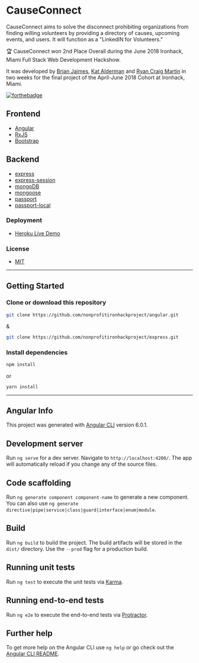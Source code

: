 # CauseConnect

CauseConnect aims to solve the disconnect prohibiting organizations from finding willing volunteers by providing a directory of causes, upcoming events, and users. It will function as a "LinkedIN for Volunteers."

:trophy: CauseConnect won 2nd Place Overall during the June 2018 Ironhack, Miami Full Stack Web Development Hackshow.

It was developed by [Brian Jaimes](https://github.com/B-riJ), [Kat Alderman](https://github.com/katalderman) and [Ryan Craig Martin](https://github.com/ryanmartin) in two weeks for the final project of the April-June 2018 Cohort at Ironhack, Miami.

[![forthebadge](https://forthebadge.com/images/badges/built-with-love.svg)](https://forthebadge.com)

## Frontend

- [Angular](https://angular.io/) 
- [RxJS](http://reactivex.io/)
- [Bootstrap](https://getbootstrap.com/docs/4.1/)

## Backend

- [express](https://expressjs.com/)
- [express-session](https://github.com/expressjs/session#express-session)
- [mongoDB](https://www.mongodb.com/)
- [mongoose](http://mongoosejs.com/)
- [passport](http://www.passportjs.org/)
- [passport-local](https://github.com/jaredhanson/passport-local#passport-local)

### Deployment

- [Heroku Live Demo](https://causeconnect.herokuapp.com/)

### License

- [MIT](./LICENSE)

---
## Getting Started

### Clone or download this repository

```sh
git clone https://github.com/nonprofitironhackproject/angular.git
```

&

```sh
git clone https://github.com/nonprofitironhackproject/express.git
```

### Install dependencies

```sh
npm install
```

or

```sh
yarn install
```

---

## Angular Info

This project was generated with [Angular CLI](https://github.com/angular/angular-cli) version 6.0.1.

## Development server

Run `ng serve` for a dev server. Navigate to `http://localhost:4200/`. The app will automatically reload if you change any of the source files.

## Code scaffolding

Run `ng generate component component-name` to generate a new component. You can also use `ng generate directive|pipe|service|class|guard|interface|enum|module`.

## Build

Run `ng build` to build the project. The build artifacts will be stored in the `dist/` directory. Use the `--prod` flag for a production build.

## Running unit tests

Run `ng test` to execute the unit tests via [Karma](https://karma-runner.github.io).

## Running end-to-end tests

Run `ng e2e` to execute the end-to-end tests via [Protractor](http://www.protractortest.org/). 

## Further help

To get more help on the Angular CLI use `ng help` or go check out the [Angular CLI README](https://github.com/angular/angular-cli/blob/master/README.md).
